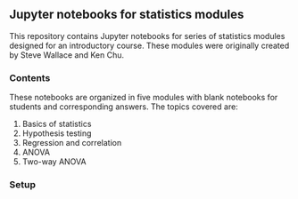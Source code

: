 ## Jupyter notebooks for statistics modules

This repository contains Jupyter notebooks for series of statistics modules designed for an introductory course. These modules were originally created by Steve Wallace and Ken Chu.

### Contents

These notebooks are organized in five modules with blank notebooks for students and corresponding answers. The topics covered are:

1. Basics of statistics
2. Hypothesis testing
3. Regression and correlation
4. ANOVA
5. Two-way ANOVA

### Setup

